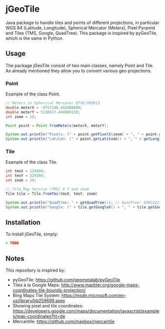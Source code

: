 # jGeoTile

Java package to handle tiles and points of different projections, in particular WGS 84 (Latitude, Longitude), Spherical Mercator (Meters), Pixel Pyramid and Tiles (TMS, Google, QuadTree). This package is inspired by pyGeoTile, which is the same in Python.

## Usage

The package jGeoTile consist of two main classes, namely Point and Tile.
As already mentioned they allow you to convert various geo projections.

### Point

Example of the class Point.

```java
// Meters in Spherical Mercator EPSG:900913
double meterX = -9757148.442088600;
double meterY = 5138517.444985110;
int zoom = 19;

Point point = Point.fromMeters(meterX, meterY);

System.out.println("Pixels: (" + point.getPixelX(zoom) + ", " + point.getPixelY(zoom) + ")"); // Pixels: (34430592, 49899136)
System.out.println("Lat/Lon: (" + point.getLatitude() + ", " + getLongitude() + ")"); // Lat/Lon: (41.84987190947754, -87.64995574951166)
```

### Tile

Example of the class Tile.

```java
int tmsX = 134494;
int tmsY = 329369;
int zoom = 19;

// Tile Map Service (TMS) X Y and zoom
Tile tile = Tile.fromTms(tmsX, tmsY, zoom)

System.out.println("QuadTree: " + getQuadTree()); // QuadTree: 0302222310303211330
System.out.println("Google: (" + tile.getGoogleX() + ", " + tile.getGoogleY() + ")"); // Google: (134494, 194918)
```

## Installation

To install jGeoTile, simply:

```bash
# TODO
```

## Notes

This repository is inspired by:

 - pyGeoTile: https://github.com/geometalab/pyGeoTile
 - Tiles à la Google Maps: http://www.maptiler.org/google-maps-coordinates-tile-bounds-projection/
 - Bing Maps Tile System: https://msdn.microsoft.com/en-us/library/bb259689.aspx
 - Showing pixel and tile coordinates: https://developers.google.com/maps/documentation/javascript/examples/map-coordinates?hl=de
 - Mercantile: https://github.com/mapbox/mercantile
